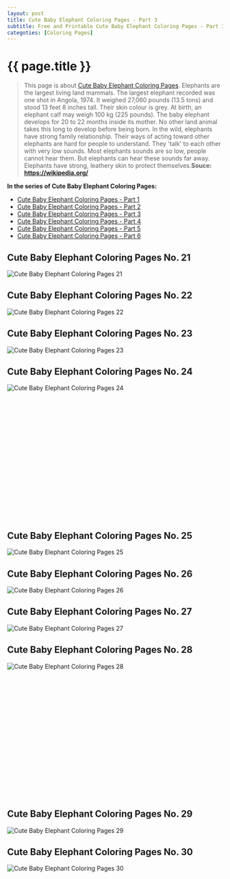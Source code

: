 ```yaml
---
layout: post
title: Cute Baby Elephant Coloring Pages - Part 3
subtitle: Free and Printable Cute Baby Elephant Coloring Pages - Part 3
categoties: [Coloring Pages]
---
```

{{ page.title }}
================
> This page is about [Cute Baby Elephant Coloring Pages](https://hoanghabelle.github.io/). Elephants are the largest living land mammals. The largest elephant recorded was one shot in Angola, 1974. It weighed 27,060 pounds (13.5 tons) and stood 13 feet 8 inches tall. Their skin colour is grey. At birth, an elephant calf may weigh 100 kg (225 pounds). The baby elephant develops for 20 to 22 months inside its mother. No other land animal takes this long to develop before being born. In the wild, elephants have strong family relationship. Their ways of acting toward other elephants are hard for people to understand. They 'talk' to each other with very low sounds. Most elephants sounds are so low, people cannot hear them. But elephants can hear these sounds far away. Elephants have strong, leathery skin to protect themselves.__Souce: https://wikipedia.org/__

**In the series of Cute Baby Elephant Coloring Pages:**

* [Cute Baby Elephant Coloring Pages - Part 1](https://hoanghabelle.github.io/2017/11/16/Cute-Baby-Elephant-Coloring-Pages-part-1.html)
* [Cute Baby Elephant Coloring Pages - Part 2](https://hoanghabelle.github.io/2017/11/16/Cute-Baby-Elephant-Coloring-Pages-part-2.html)
* [Cute Baby Elephant Coloring Pages - Part 3](https://hoanghabelle.github.io/2017/11/16/Cute-Baby-Elephant-Coloring-Pages-part-3.html)
* [Cute Baby Elephant Coloring Pages - Part 4](https://hoanghabelle.github.io/2017/11/16/Cute-Baby-Elephant-Coloring-Pages-part-4.html)
* [Cute Baby Elephant Coloring Pages - Part 5](https://hoanghabelle.github.io/2017/11/16/Cute-Baby-Elephant-Coloring-Pages-part-5.html)
* [Cute Baby Elephant Coloring Pages - Part 6](https://hoanghabelle.github.io/2017/11/16/Cute-Baby-Elephant-Coloring-Pages-part-6.html)
## Cute Baby Elephant Coloring Pages No. 21
![Cute Baby Elephant Coloring Pages 21](https://hoanghabelle.github.io/img2/Cute-Baby-Elephant-Coloring-Pages%20(21).jpg "Cute Baby Elephant Coloring Pages 21")

## Cute Baby Elephant Coloring Pages No. 22
![Cute Baby Elephant Coloring Pages 22](https://hoanghabelle.github.io/img2/Cute-Baby-Elephant-Coloring-Pages%20(22).jpg "Cute Baby Elephant Coloring Pages 22")

## Cute Baby Elephant Coloring Pages No. 23
![Cute Baby Elephant Coloring Pages 23](https://hoanghabelle.github.io/img2/Cute-Baby-Elephant-Coloring-Pages%20(23).jpg "Cute Baby Elephant Coloring Pages 23")

## Cute Baby Elephant Coloring Pages No. 24
![Cute Baby Elephant Coloring Pages 24](https://hoanghabelle.github.io/img2/Cute-Baby-Elephant-Coloring-Pages%20(24).jpg "Cute Baby Elephant Coloring Pages 24")

<script async src="//pagead2.googlesyndication.com/pagead/js/adsbygoogle.js"></script><!-- Texxtonly --><ins class="adsbygoogle" style="display:inline-block;width:336px;height:280px" data-ad-client="ca-pub-6753140515841889" data-ad-slot="3207852233"></ins><script>(adsbygoogle = window.adsbygoogle || []).push({}); </script>

## Cute Baby Elephant Coloring Pages No. 25
![Cute Baby Elephant Coloring Pages 25](https://hoanghabelle.github.io/img2/Cute-Baby-Elephant-Coloring-Pages%20(25).jpg "Cute Baby Elephant Coloring Pages 25")

## Cute Baby Elephant Coloring Pages No. 26
![Cute Baby Elephant Coloring Pages 26](https://hoanghabelle.github.io/img2/Cute-Baby-Elephant-Coloring-Pages%20(26).jpg "Cute Baby Elephant Coloring Pages 26")

## Cute Baby Elephant Coloring Pages No. 27
![Cute Baby Elephant Coloring Pages 27](https://hoanghabelle.github.io/img2/Cute-Baby-Elephant-Coloring-Pages%20(27).jpg "Cute Baby Elephant Coloring Pages 27")

## Cute Baby Elephant Coloring Pages No. 28
![Cute Baby Elephant Coloring Pages 28](https://hoanghabelle.github.io/img2/Cute-Baby-Elephant-Coloring-Pages%20(28).jpg "Cute Baby Elephant Coloring Pages 28")

<script async src="//pagead2.googlesyndication.com/pagead/js/adsbygoogle.js"></script><!-- Texxtonly --><ins class="adsbygoogle" style="display:inline-block;width:336px;height:280px" data-ad-client="ca-pub-6753140515841889" data-ad-slot="3207852233"></ins><script>(adsbygoogle = window.adsbygoogle || []).push({}); </script>

## Cute Baby Elephant Coloring Pages No. 29
![Cute Baby Elephant Coloring Pages 29](https://hoanghabelle.github.io/img2/Cute-Baby-Elephant-Coloring-Pages%20(29).jpg "Cute Baby Elephant Coloring Pages 29")

## Cute Baby Elephant Coloring Pages No. 30
![Cute Baby Elephant Coloring Pages 30](https://hoanghabelle.github.io/img2/Cute-Baby-Elephant-Coloring-Pages%20(30).jpg "Cute Baby Elephant Coloring Pages 30")

